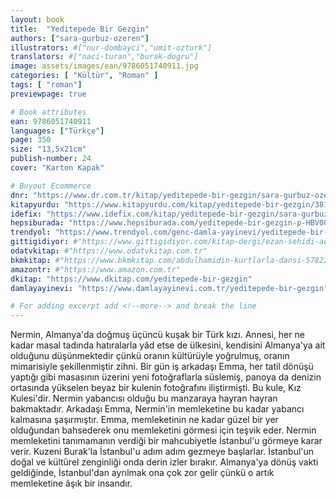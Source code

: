 ```yaml
---
layout: book
title:  "Yeditepede Bir Gezgin"
authors: ["sara-gurbuz-ozeren"]
illustrators: #["nur-dombayci","umit-ozturk"]
translators: #["naci-turan","burak-dogru"]
image: assets/images/ean/9786051740911.jpg
categories: [ "Kültür", "Roman" ]
tags: [ "roman"]
previewpage: true

# Book attributes
ean: 9786051740911
languages: ["Türkçe"]
page: 350
size: "13,5x21cm"
publish-number: 24
cover: "Karton Kapak"

# Buyout Ecommerce
dnr: "https://www.dr.com.tr/kitap/yeditepede-bir-gezgin/sara-gurbuz-ozeren/cocuk-ve-genclik/genclik-10-yas/roman-oyku/urunno=0000000673018"
kitapyurdu: "https://www.kitapyurdu.com/kitap/yeditepede-bir-gezgin/381397.html&filter_name=Yeditepede+Bir+Gezgin"
idefix: "https://www.idefix.com/kitap/yeditepede-bir-gezgin/sara-gurbuz-ozeren/cocuk-ve-genclik/genclik-10-yas/roman-oyku/urunno=0000000673018"
hepsiburada: "https://www.hepsiburada.com/yeditepede-bir-gezgin-p-HBV000004KHV2"
trendyol: "https://www.trendyol.com/genc-damla-yayinevi/yeditepede-bir-gezgin-p-4095843"
gittigidiyor: #"https://www.gittigidiyor.com/kitap-dergi/ezan-sehidi-adnan-menderes_pdp_732728793"
odatvkitap: #"https://www.odatvkitap.com.tr"
bkmkitap: #"https://www.bkmkitap.com/abdulhamidin-kurtlarla-dansi-578226"
amazontr: #"https://www.amazon.com.tr"
dkitap: "https://www.dkitap.com/yeditepede-bir-gezgin"
damlayayinevi: "https://www.damlayayinevi.com.tr/yeditepede-bir-gezgin"

# For adding excerpt add <!--more--> and break the line
---
```

Nermin, Almanya'da doğmuş üçüncü kuşak bir Türk kızı. Annesi, her ne kadar masal tadında hatıralarla yâd etse de ülkesini, kendisini Almanya'ya ait olduğunu düşünmektedir çünkü oranın kültürüyle yoğrulmuş, oranın mimarisiyle şekillenmiştir zihni.
Bir gün iş arkadaşı Emma, her tatil dönüşü yaptığı gibi masasının üzerini yeni fotoğraflarla süslemiş, panoya da denizin ortasında yükselen beyaz bir kulenin fotoğrafını iliştirmişti. Bu kule, Kız Kulesi'dir.
Nermin yabancısı olduğu bu manzaraya hayran hayran bakmaktadır. Arkadaşı Emma, Nermin'in memleketine bu kadar yabancı kalmasına şaşırmıştır. Emma, memleketinin ne kadar güzel bir yer olduğundan bahsederek onu memleketini görmesi için teşvik eder. Nermin memleketini tanımamanın verdiği bir mahcubiyetle İstanbul'u görmeye karar verir. Kuzeni Burak'la İstanbul'u adım adım gezmeye başlarlar. İstanbul'un doğal ve kültürel zenginliği onda derin izler bırakır. Almanya'ya dönüş vakti geldiğinde, İstanbul'dan ayrılmak ona çok zor gelir çünkü o artık memleketine âşık bir insandır.
<!--more--> 
